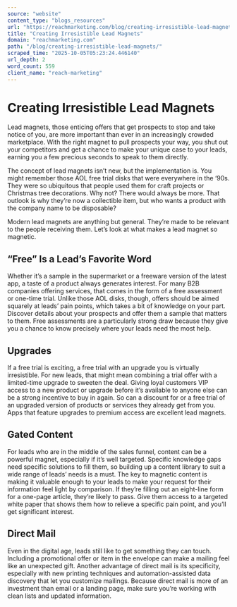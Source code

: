 ```yaml
---
source: "website"
content_type: "blogs_resources"
url: "https://reachmarketing.com/blog/creating-irresistible-lead-magnets/"
title: "Creating Irresistible Lead Magnets"
domain: "reachmarketing.com"
path: "/blog/creating-irresistible-lead-magnets/"
scraped_time: "2025-10-05T05:23:24.446140"
url_depth: 2
word_count: 559
client_name: "reach-marketing"
---
```


# Creating Irresistible Lead Magnets

Lead magnets, those enticing offers that get prospects to stop and take notice of you, are more important than ever in an increasingly crowded marketplace. With the right magnet to pull prospects your way, you shut out your competitors and get a chance to make your unique case to your leads, earning you a few precious seconds to speak to them directly.

The concept of lead magnets isn’t new, but the implementation is. You might remember those AOL free trial disks that were everywhere in the ‘90s. They were so ubiquitous that people used them for craft projects or Christmas tree decorations. Why not? There would always be more. That outlook is why they’re now a collectible item, but who wants a product with the company name to be disposable?

Modern lead magnets are anything but general. They’re made to be relevant to the people receiving them. Let’s look at what makes a lead magnet so magnetic.

## “Free” Is a Lead’s Favorite Word

Whether it’s a sample in the supermarket or a freeware version of the latest app, a taste of a product always generates interest. For many B2B companies offering services, that comes in the form of a free assessment or one-time trial. Unlike those AOL disks, though, offers should be aimed squarely at leads’ pain points, which takes a bit of knowledge on your part. Discover details about your prospects and offer them a sample that matters to them. Free assessments are a particularly strong draw because they give you a chance to know precisely where your leads need the most help.

## Upgrades

If a free trial is exciting, a free trial with an upgrade you is virtually irresistible. For new leads, that might mean combining a trial offer with a limited-time upgrade to sweeten the deal. Giving loyal customers VIP access to a new product or upgrade before it’s available to anyone else can be a strong incentive to buy in again. So can a discount for or a free trial of an upgraded version of products or services they already get from you. Apps that feature upgrades to premium access are excellent lead magnets.

## Gated Content

For leads who are in the middle of the sales funnel, content can be a powerful magnet, especially if it’s well targeted. Specific knowledge gaps need specific solutions to fill them, so building up a content library to suit a wide range of leads’ needs is a must. The key to magnetic content is making it valuable enough to your leads to make your request for their information feel light by comparison. If they’re filling out an eight-line form for a one-page article, they’re likely to pass. Give them access to a targeted white paper that shows them how to relieve a specific pain point, and you’ll get significant interest.

## Direct Mail

Even in the digital age, leads still like to get something they can touch. Including a promotional offer or item in the envelope can make a mailing feel like an unexpected gift. Another advantage of direct mail is its specificity, especially with new printing techniques and automation-assisted data discovery that let you customize mailings. Because direct mail is more of an investment than email or a landing page, make sure you’re working with clean lists and updated information.